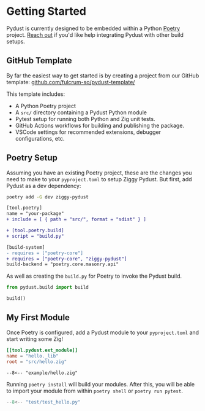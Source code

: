 # Getting Started

Pydust is currently designed to be embedded within a Python [Poetry](https://python-poetry.org/) project. [Reach out](https://github.com/fulcrum-so/ziggy-pydust/issues) if you'd like help integrating Pydust with other build setups.

## GitHub Template

By far the easiest way to get started is by creating a project from our GitHub template: [github.com/fulcrum-so/pydust-template/](https://github.com/fulcrum-so/pydust-template/)

This template includes:

* A Python Poetry project
* A `src/` directory containing a Pydust Python module
* Pytest setup for running both Python and Zig unit tests.
* GitHub Actions workflows for building and publishing the package.
* VSCode settings for recommended extensions, debugger configurations, etc. 

## Poetry Setup

Assuming you have an existing Poetry project, these are the changes you need to make to 
your `pyproject.toml` to setup Ziggy Pydust. But first, add Pydust as a dev dependency:

``` bash 
poetry add -G dev ziggy-pydust
```

``` diff title="pyproject.toml"
[tool.poetry]
name = "your-package"
+ include = [ { path = "src/", format = "sdist" } ]

+ [tool.poetry.build]
+ script = "build.py"

[build-system]
- requires = ["poetry-core"]
+ requires = ["poetry-core", "ziggy-pydust"]
build-backend = "poetry.core.masonry.api"
```

As well as creating the `build.py` for Poetry to invoke the Pydust build.

``` python title="build.py"
from pydust.build import build

build()
```

## My First Module

Once Poetry is configured, add a Pydust module to your `pyproject.toml` and start writing some Zig!

``` toml title="pyproject.toml"
[[tool.pydust.ext_module]]
name = "hello._lib"
root = "src/hello.zig"
```

``` zig title="src/hello.zig"
--8<-- "example/hello.zig"
```

Running `poetry install` will build your modules. After this, you will be
able to import your module from within `poetry shell` or `poetry run pytest`.

``` python title="test/test_hello.py"
--8<-- "test/test_hello.py"
```
